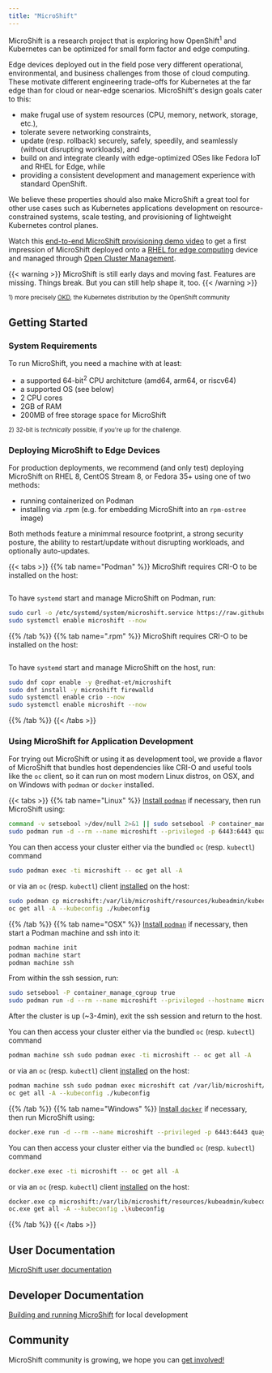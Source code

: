 ```yaml
---
title: "MicroShift"
---
```


MicroShift is a research project that is exploring how OpenShift<sup>1</sup> and Kubernetes can be optimized for small form factor and edge computing.

Edge devices deployed out in the field pose very different operational, environmental, and business challenges from those of cloud computing. These motivate different engineering trade-offs for Kubernetes at the far edge than for cloud or near-edge scenarios. MicroShift's design goals cater to this:

- make frugal use of system resources (CPU, memory, network, storage, etc.),
- tolerate severe networking constraints,
- update (resp. rollback) securely, safely, speedily, and seamlessly (without disrupting workloads), and
- build on and integrate cleanly with edge-optimized OSes like Fedora IoT and RHEL for Edge, while
- providing a consistent development and management experience with standard OpenShift.

We believe these properties should also make MicroShift a great tool for other use cases such as Kubernetes applications development on resource-constrained systems, scale testing, and provisioning of lightweight Kubernetes control planes.

Watch this [end-to-end MicroShift provisioning demo video](https://youtu.be/QOiB8NExtA4) to get a first impression of MicroShift deployed onto a [RHEL for edge computing](https://www.redhat.com/en/technologies/linux-platforms/enterprise-linux/edge-computing) device and managed through [Open Cluster Management](https://github.com/open-cluster-management).

{{< warning >}}
MicroShift is still early days and moving fast. Features are missing. Things break. But you can still help shape it, too.
{{< /warning >}}

<sup>1) more precisely [OKD](https://www.okd.io/), the Kubernetes distribution by the OpenShift community</sup>

## Getting Started
### System Requirements
To run MicroShift, you need a machine with at least:

- a supported 64-bit<sup>2</sup> CPU architcture (amd64, arm64, or riscv64)
- a supported OS (see below)
- 2 CPU cores
- 2GB of RAM
- 200MB of free storage space for MicroShift

<sup>2) 32-bit is _technically_ possible, if you're up for the challenge.</sup>

### Deploying MicroShift to Edge Devices

For production deployments, we recommend (and only test) deploying MicroShift on RHEL 8, CentOS Stream 8, or Fedora 35+ using one of two methods:

- running containerized on Podman
- installing via .rpm (e.g. for embedding MicroShift into an `rpm-ostree` image)

Both methods feature a minimmal resource footprint, a strong security posture, the ability to restart/update without disrupting workloads, and optionally auto-updates.

{{< tabs >}}
{{% tab name="Podman" %}}
MicroShift requires CRI-O to be installed on the host:

```Bash
```

To have `systemd` start and manage MicroShift on Podman, run:

```Bash
sudo curl -o /etc/systemd/system/microshift.service https://raw.githubusercontent.com/redhat-et/microshift/main/packaging/systemd/microshift-containerized.service
sudo systemctl enable microshift --now
```
{{% /tab %}}
{{% tab name=".rpm" %}}
MicroShift requires CRI-O to be installed on the host:

```Bash
```

To have `systemd` start and manage MicroShift on the host, run:
```Bash
sudo dnf copr enable -y @redhat-et/microshift
sudo dnf install -y microshift firewalld
sudo systemctl enable crio --now
sudo systemctl enable microshift --now
```
{{% /tab %}}
{{< /tabs >}}

### Using MicroShift for Application Development

For trying out MicroShift or using it as development tool, we provide a flavor of MicroShift that bundles host dependencies like CRI-O and useful tools like the `oc` client, so it can run on most modern Linux distros, on OSX, and on Windows with `podman` or `docker` installed.

{{< tabs >}}
{{% tab name="Linux" %}}
[Install `podman`]() if necessary, then run MicroShift using:

```Bash
command -v setsebool >/dev/null 2>&1 || sudo setsebool -P container_manage_cgroup true
sudo podman run -d --rm --name microshift --privileged -p 6443:6443 quay.io/microshift/microshift-aio:latest
```

You can then access your cluster either via the bundled `oc` (resp. `kubectl`) command

```Bash
sudo podman exec -ti microshift -- oc get all -A
```

or via an `oc` (resp. `kubectl`) client [installed]() on the host:

```Bash
sudo podman cp microshift:/var/lib/microshift/resources/kubeadmin/kubeconfig ./kubeconfig
oc get all -A --kubeconfig ./kubeconfig
```
{{% /tab %}}
{{% tab name="OSX" %}}
[Install `podman`]() if necessary, then start a Podman machine and ssh into it:

```Bash
podman machine init
podman machine start
podman machine ssh
```

From within the ssh session, run:

```Bash
sudo setsebool -P container_manage_cgroup true
sudo podman run -d --rm --name microshift --privileged --hostname microshift -p 6443:6443 quay.io/microshift/microshift-aio:latest
```

After the cluster is up (~3-4min), exit the ssh session and return to the host.

You can then access your cluster either via the bundled `oc` (resp. `kubectl`) command

```Bash
podman machine ssh sudo podman exec -ti microshift -- oc get all -A
```

or via an `oc` (resp. `kubectl`) client [installed]() on the host:

```Bash
podman machine ssh sudo podman exec microshift cat /var/lib/microshift/resources/kubeadmin/kubeconfig > ./kubeconfig
oc get all -A --kubeconfig ./kubeconfig
```
{{% /tab %}}
{{% tab name="Windows" %}}
[Install `docker`]() if necessary, then run MicroShift using:

```Bash
docker.exe run -d --rm --name microshift --privileged -p 6443:6443 quay.io/microshift/microshift-aio:latest
```

You can then access your cluster either via the bundled `oc` (resp. `kubectl`) command

```Bash
docker.exe exec -ti microshift -- oc get all -A
```

or via an `oc` (resp. `kubectl`) client [installed]() on the host:

```Bash
docker.exe cp microshift:/var/lib/microshift/resources/kubeadmin/kubeconfig .\kubeconfig
oc.exe get all -A --kubeconfig .\kubeconfig
```
{{% /tab %}}
{{< /tabs >}}

## User Documentation
[MicroShift user documentation](https://microshift.io/docs/user-documentation/)

## Developer Documentation
[Building and running MicroShift](https://microshift.io/docs/developer-documentation/) for local development

## Community
MicroShift community is growing, we hope you can [get involved!](https://microshift.io/docs/community/community/)